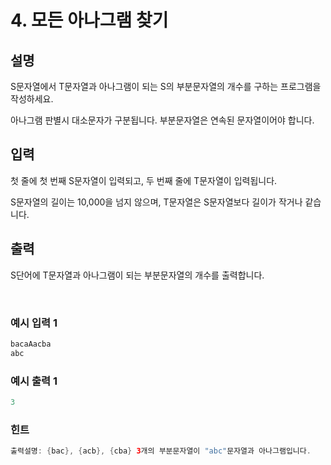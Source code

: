 # 4. 모든 아나그램 찾기
   
## 설명

S문자열에서 T문자열과 아나그램이 되는 S의 부분문자열의 개수를 구하는 프로그램을 작성하세요.

아나그램 판별시 대소문자가 구분됩니다. 부분문자열은 연속된 문자열이어야 합니다.

## 입력

첫 줄에 첫 번째 S문자열이 입력되고, 두 번째 줄에 T문자열이 입력됩니다.

S문자열의 길이는 10,000을 넘지 않으며, T문자열은 S문자열보다 길이가 작거나 같습니다.

## 출력

S단어에 T문자열과 아나그램이 되는 부분문자열의 개수를 출력합니다.

<br>

### 예시 입력 1

```java
bacaAacba
abc
```

### 예시 출력 1

```java
3
```

### 힌트

```java
출력설명: {bac}, {acb}, {cba} 3개의 부분문자열이 "abc"문자열과 아나그램입니다.
```